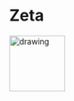 # Zeta

<img src="https://user-images.githubusercontent.com/71786791/151467472-0b6e3a6c-15a0-48f7-a350-b5b45473ecfb.png" alt="drawing" width="100"/>
